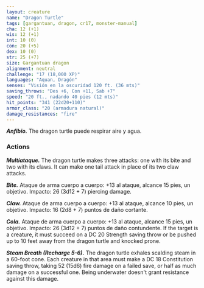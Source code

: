 ```yaml
---
layout: creature
name: "Dragon Turtle"
tags: [gargantuan, dragon, cr17, monster-manual]
cha: 12 (+1)
wis: 12 (+1)
int: 10 (0)
con: 20 (+5)
dex: 10 (0)
str: 25 (+7)
size: Gargantuan dragon
alignment: neutral
challenge: "17 (18,000 XP)"
languages: "Aquan, Dragón"
senses: "Visión en la oscuridad 120 ft. (36 mts)"
saving_throws: "Des +6, Con +11, Sab +7"
speed: "20 ft., nadando 40 pies (12 mts)"
hit_points: "341 (22d20+110)"
armor_class: "20 (armadura natural)"
damage_resistances: "fire"
---
```


***Anfibio.*** The dragon turtle puede respirar aire y agua.

### Actions

***Multiataque.*** The dragon turtle makes three attacks: one with its bite and two with its claws. It can make one tail attack in place of its two claw attacks.

***Bite.*** Ataque de arma cuerpo a cuerpo: +13 al ataque, alcance 15 pies, un objetivo. Impacto: 26 (3d12 + 7) piercing damage.

***Claw.*** Ataque de arma cuerpo a cuerpo: +13 al ataque, alcance 10 pies, un objetivo. Impacto: 16 (2d8 + 7) puntos de daño cortante.

***Cola.*** Ataque de arma cuerpo a cuerpo: +13 al ataque, alcance 15 pies, un objetivo. Impacto: 26 (3d12 + 7) puntos de daño contundente. If the target is a creature, it must succeed on a DC 20 Strength saving throw or be pushed up to 10 feet away from the dragon turtle and knocked prone.

***Steam Breath (Recharge 5-6).*** The dragon turtle exhales scalding steam in a 60-foot cone. Each creature in that area must make a DC 18 Constitution saving throw, taking 52 (15d6) fire damage on a failed save, or half as much damage on a successful one. Being underwater doesn't grant resistance against this damage.